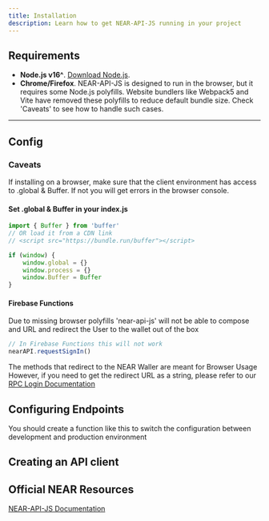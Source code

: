```yaml
---
title: Installation
description: Learn how to get NEAR-API-JS running in your project
---
```


## Requirements

- **Node.js v16^**. [Download Node.js](https://nodejs.org/).
- **Chrome/Firefox**. NEAR-API-JS is designed to run in the browser, but it requires some Node.js polyfills. Website bundlers like Webpack5 and Vite have removed these polyfills to reduce default bundle size. Check 'Caveats' to see how to handle such cases.
---

## Config

### Caveats
If installing on a browser, make sure that the client environment has access to .global & Buffer.
If not you will get errors in the browser console.

#### Set .global & Buffer in your index.js
```js
import { Buffer } from 'buffer'
// OR load it from a CDN link
// <script src="https://bundle.run/buffer"></script>

if (window) {
    window.global = {}
    window.process = {}
    window.Buffer = Buffer
}
```
#### Firebase Functions
Due to missing browser polyfills 'near-api-js' will not be able to compose and URL and redirect the User to the wallet out of the box

```js
// In Firebase Functions this will not work
nearAPI.requestSignIn()
```

The methods that redirect to the NEAR Waller are meant for Browser Usage
However, if you need to get the redirect URL as a string,
please refer to our [RPC Login Documentation](/docs/rpc-wallet-redirects.html)

## Configuring Endpoints
You should create a function like this to switch the configuration between development and production environment

<tabbed-code>
<template v-slot:js>

```js
function getConfig (env) {
	switch (env) {
        case 'production':
        case 'mainnet':
            return {
                networkId: 'mainnet',
                nodeUrl: 'https://rpc.mainnet.near.org',
                walletUrl: 'https://wallet.near.org',
                helperUrl: 'https://helper.mainnet.near.org'
            }
        case 'development':
        case 'testnet':
            return {
                networkId: 'testnet',
                nodeUrl: 'https://rpc.testnet.near.org',
                walletUrl: 'https://wallet.testnet.near.org',
                helperUrl: 'https://helper.testnet.near.org'
            }
        default:
            throw Error(`Unconfigured environment '${env}'`)
	}
}
```
</template>
<template v-slot:node_js>

```js
function getConfig (env) {
	switch (env) {
		case 'production':
		case 'mainnet':
			return {
				networkId: 'mainnet',
				nodeUrl: 'https://rpc.mainnet.near.org',
				walletUrl: 'https://wallet.near.org',
				helperUrl: 'https://helper.mainnet.near.org'
			}
		case 'development':
		case 'testnet':
			return {
				networkId: 'testnet',
				nodeUrl: 'https://rpc.testnet.near.org',
				walletUrl: 'https://wallet.testnet.near.org',
				helperUrl: 'https://helper.testnet.near.org'
			}
		default:
			throw Error(`Unconfigured environment '${env}'`)
	}
}
```
</template>
</tabbed-code>


## Creating an API client

<tabbed-code>
<template v-slot:js>

```js
import * as nearAPI from 'near-api-js'

let config = getConfig('testnet')

// Adding a keystore is optional, but required for modifying the blockchain 
let keyStore = new nearAPI.keyStores.BrowserLocalStorageKeyStore()
config.deps = { keyStore: keyStore }

let near = await nearAPI.connect(config);
let walletAccount = new nearAPI.WalletAccount(near);
let accountId = walletAccount.getAccountId();
```
</template>
<template v-slot:node_js>

```js
import * as nearAPI from 'near-api-js'

let config = getConfig('testnet')

// SECURITY!!! This is a dummy key. Never hardcode any access keys in your code. 
// Import them from secure files, env variables or other configuration mangers
let access_key = 'ed25519:30J08h8380h38U3J038z3830ub3U03J3030389H783g3Gg38g7G3G33JIG3O3KLJONCDO3NP2M2P3Mldsjdkfjdk'

// Adding a keystore is optional for executing view calls
const keyStore = new nearAPI.keyStores.InMemoryKeyStore()
const keyPair = nearAPI.KeyPair.fromString(access_key)
await keyStore.setKey(network, account, keyPair) // Note the 'await'
config.deps = { keyStore: keyStore }

let near = await nearAPI.connect(config);
let walletAccount = new nearAPI.WalletAccount(near);
let accountId = walletAccount.getAccountId();
```
</template>
<template v-slot:CDN>

```html
<script src="https://cdn.jsdelivr.net/npm/near-api-js@0.41.0/dist/near-api-js.min.js"></script>
<script>
	// connect to NEAR
	const near = new nearApi.Near({
		keyStore: new nearApi.keyStores.BrowserLocalStorageKeyStore(),
		networkId: 'testnet',
		nodeUrl: 'https://rpc.testnet.near.org',
		walletUrl: 'https://wallet.testnet.near.org'
	});

	// connect to the NEAR Wallet
	const wallet = new nearApi.WalletConnection(near, 'my-app');

	// connect to a NEAR smart contract
	const contract = new nearApi.Contract(wallet.account(), 'devtest.testnet', {
		viewMethods: ['whoSaidHi'],
		changeMethods: ['sayHi']
	});
</script>
```
</template>
</tabbed-code>

## Official NEAR Resources
[NEAR-API-JS Documentation](https://near.github.io/near-api-js/)
